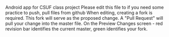Android app for CSUF class project
Please edit this file to if you need some practice to push, pull files from github
When editing, creating a fork is required.  This fork will serve as the proposed change.
A "Pull Request" will pull your change into the master file.
On the Preview Changes screen - red revision bar identifies the current master, green identifies your fork.
